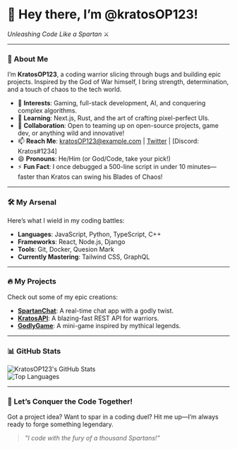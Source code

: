 # 👋 Hey there, I’m @kratosOP123!  
*Unleashing Code Like a Spartan* ⚔️  

---

### 🚀 About Me  
I’m **KratosOP123**, a coding warrior slicing through bugs and building epic projects. Inspired by the God of War himself, I bring strength, determination, and a touch of chaos to the tech world.  

- 👀 **Interests**: Gaming, full-stack development, AI, and conquering complex algorithms.  
- 🌱 **Learning**: Next.js, Rust, and the art of crafting pixel-perfect UIs.  
- 💞️ **Collaboration**: Open to teaming up on open-source projects, game dev, or anything wild and innovative!  
- 📫 **Reach Me**: [kratosOP123@example.com](mailto:kratosOP123@example.com) | [Twitter](https://twitter.com/kratosOP123) | [Discord: Kratos#1234]  
- 😄 **Pronouns**: He/Him (or God/Code, take your pick!)  
- ⚡ **Fun Fact**: I once debugged a 500-line script in under 10 minutes—faster than Kratos can swing his Blades of Chaos!  

---

### 🛠️ My Arsenal  
Here’s what I wield in my coding battles:  
- **Languages**: JavaScript, Python, TypeScript, C++  
- **Frameworks**: React, Node.js, Django  
- **Tools**: Git, Docker, Quesion Mark  
- **Currently Mastering**: Tailwind CSS, GraphQL  

---

### 🔥 My Projects  
Check out some of my epic creations:  
- **[SpartanChat](https://github.com/kratosOP123/spartan-chat)**: A real-time chat app with a godly twist.  
- **[KratosAPI](https://github.com/kratosOP123/kratos-api)**: A blazing-fast REST API for warriors.  
- **[GodlyGame](https://github.com/kratosOP123/godly-game)**: A mini-game inspired by mythical legends.  

---

### 📊 GitHub Stats  
![KratosOP123's GitHub Stats](https://github-readme-stats.vercel.app/api?username=kratosOP123&show_icons=true&theme=radical)  
![Top Languages](https://github-readme-stats.vercel.app/api/top-langs/?username=kratosOP123&layout=compact&theme=radical)  

---

### 🌌 Let’s Conquer the Code Together!  
Got a project idea? Want to spar in a coding duel? Hit me up—I’m always ready to forge something legendary.  

> *"I code with the fury of a thousand Spartans!"*  

<!---
kratosOP123/kratosOP123 is a ✨ special ✨ repository because its `README.md` (this file) appears on your GitHub profile.
You can click the Preview link to take a look at your changes.
--->
